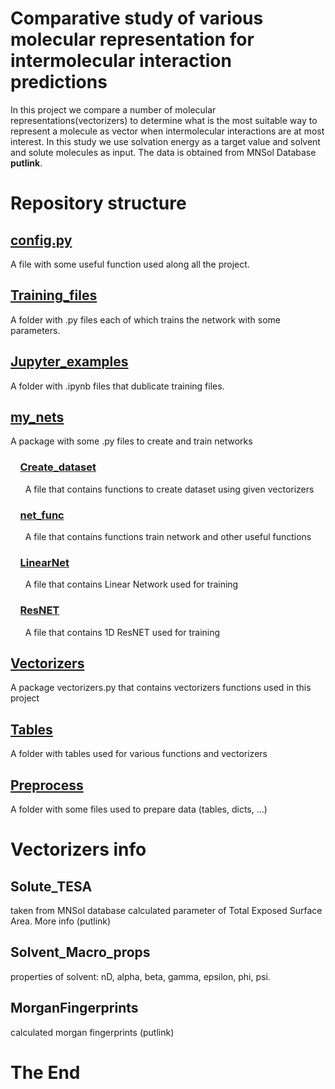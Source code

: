 # Comparative study of various molecular representation for intermolecular interaction predictions
In this project we compare a number of molecular representations(vectorizers) 
to determine what is the most suitable way to represent a molecule as vector when intermolecular interactions 
are at most interest. In this study we use solvation energy as a target value and solvent and solute molecules as input.
The data is obtained from MNSol Database **putlink**.

# Repository structure
## [config.py](Solvation_1/config.py)
A file with some useful function used along all the project.
## [Training_files](Solvation_1/Trainig_files)
A folder with .py files each of which trains the network with some parameters.
## [Jupyter_examples](Solvation_1/Jupyter_examples)
A folder with .ipynb files that dublicate training files.
## [my_nets](Solvation_1/my_nets)
A package with some .py files to create and train networks
### &nbsp; &nbsp; [Create_dataset](Solvation_1/my_nets/Create_dataset.py)
&nbsp; &nbsp; &nbsp; A file that contains functions to create dataset using given vectorizers
### &nbsp; &nbsp; [net_func](Solvation_1/my_nets/net_func.py)
&nbsp; &nbsp; &nbsp; A file that contains functions train network and other useful functions
### &nbsp; &nbsp; [LinearNet](Solvation_1/my_nets/LinearNet.py)
&nbsp; &nbsp; &nbsp; A file that contains Linear Network used for training
### &nbsp; &nbsp; [ResNET](Solvation_1/my_nets/ResNET.py)
&nbsp; &nbsp; &nbsp; A file that contains 1D ResNET used for training
## [Vectorizers](Solvation_1/Vectorizers)
A package vectorizers.py that contains vectorizers functions used in this project
## [Tables](Solvation_1/Tables)
A folder with tables used for various functions and vectorizers
## [Preprocess](Solvation_1/Preprocess)
A folder with some files used to prepare data (tables, dicts, ...)

# Vectorizers info
## Solute_TESA
taken from MNSol database calculated parameter of Total Exposed Surface Area. More info (putlink)
## Solvent_Macro_props
properties of solvent: nD, alpha, beta, gamma, epsilon, phi, psi.
## MorganFingerprints
calculated morgan fingerprints (putlink)

# The End
